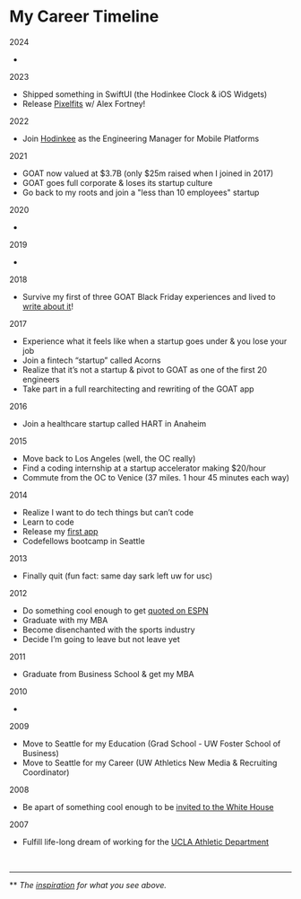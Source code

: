 # My Career Timeline

####

2024

-

2023

- Shipped something in SwiftUI (the Hodinkee Clock & iOS Widgets)
- Release [Pixelfits](https://apps.apple.com/us/app/id6469011331) w/ Alex Fortney!

2022

- Join [Hodinkee](https://apps.apple.com/us/app/hodinkee/id1008305274) as the Engineering Manager for Mobile Platforms

2021

- GOAT now valued at $3.7B (only $25m raised when I joined in 2017)
- GOAT goes full corporate & loses its startup culture
- Go back to my roots and join a "less than 10 employees" startup

2020

-

2019

-

2018

- Survive my first of three GOAT Black Friday experiences and lived to [write about it](https://medium.com/goatgroupengineering/the-sneaker-contest-reimagined-71a4e2f5aa0d)!

2017

- Experience what it feels like when a startup goes under & you lose your job
- Join a fintech “startup” called Acorns
- Realize that it’s not a startup & pivot to GOAT as one of the first 20 engineers
- Take part in a full rearchitecting and rewriting of the GOAT app

2016

- Join a healthcare startup called HART in Anaheim

2015

- Move back to Los Angeles (well, the OC really)
- Find a coding internship at a startup accelerator making $20/hour
- Commute from the OC to Venice (37 miles. 1 hour 45 minutes each way)

2014

- Realize I want to do tech things but can’t code
- Learn to code
- Release my [first app](https://medium.com/@dhour/10-months-of-rediscovery-200f96eeed87)
- Codefellows bootcamp in Seattle

2013

- Finally quit (fun fact: same day sark left uw for usc)

2012

- Do something cool enough to get [quoted on ESPN](https://www.espn.com/blog/playbook/tech/post/_/id/3520/huskies-gift-players-custom-ncaa-covers)
- Graduate with my MBA
- Become disenchanted with the sports industry
- Decide I’m going to leave but not leave yet

2011

- Graduate from Business School & get my MBA

2010

-

2009

- Move to Seattle for my Education (Grad School - UW Foster School of Business)
- Move to Seattle for my Career (UW Athletics New Media & Recruiting Coordinator)

2008

- Be apart of something cool enough to be [invited to the White House](https://georgewbush-whitehouse.archives.gov/news/releases/2008/06/images/20080624-4_d-0588-1-515h.html)

2007

- Fulfill life-long dream of working for the [UCLA Athletic Department](https://uclabruins.com/sports/2013/4/17/208189852.aspx)

<br>

---

\*\* _The [inspiration](https://nfttimeline.com/) for what you see above._
